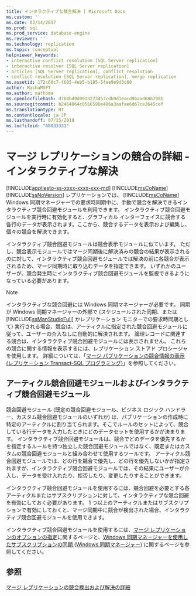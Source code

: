 ```yaml
---
title: インタラクティブな競合解決 | Microsoft Docs
ms.custom: ''
ms.date: 03/14/2017
ms.prod: sql
ms.prod_service: database-engine
ms.reviewer: ''
ms.technology: replication
ms.topic: conceptual
helpviewer_keywords:
- interactive conflict resolution [SQL Server replication]
- interactive resolver [SQL Server replication]
- articles [SQL Server replication], conflict resolution
- conflict resolution [SQL Server replication], merge replication
ms.assetid: 172c60c7-f605-4eb5-b185-54ae9e9d3c60
author: MashaMSFT
ms.author: mathoma
ms.openlocfilehash: d7b8bd9d0913273457cdb9d1eacd9baad686798b
ms.sourcegitcommit: b2464064c0566590e486a3aafae6d67ce2645cef
ms.translationtype: HT
ms.contentlocale: ja-JP
ms.lasthandoff: 07/15/2019
ms.locfileid: "68033331"
---
```

# <a name="advanced-merge-replication-conflict---interactive-resolution"></a>マージ レプリケーションの競合の詳細 - インタラクティブな解決
[!INCLUDE[appliesto-ss-xxxx-xxxx-xxx-md](../../../includes/appliesto-ss-xxxx-xxxx-xxx-md.md)]
  [!INCLUDE[msCoName](../../../includes/msconame-md.md)] [!INCLUDE[ssNoVersion](../../../includes/ssnoversion-md.md)] レプリケーションでは、 [!INCLUDE[msCoName](../../../includes/msconame-md.md)] Windows 同期マネージャーでの要求時同期中に、手動で競合を解決できるインタラクティブ競合回避モジュールを利用できます。 インタラクティブ競合回避モジュールを実行時に有効化すると、グラフィカル インターフェイスに競合する各行のデータが表示されます。ここから、競合するデータを表示および編集し、個々の競合を解決できます。  
  
 インタラクティブ競合回避モジュールは競合表示モジュールに似ています。 ただし、競合表示モジュールではマージ同期後に解決済みの競合の結果が表示されるのに対して、インタラクティブ競合回避モジュールでは解決の前に各競合が表示されるため、マージ同期時に取り込むデータを指定できます。 いずれかのユーザーが、競合発生時にインタラクティブ競合回避モジュールを監視できるようになっている必要があります。  
  
> [!NOTE]  
>  インタラクティブな競合回避には Windows 同期マネージャーが必要です。 同期が Windows 同期マネージャーの外部で (スケジュールされた同期、または [!INCLUDE[ssManStudioFull](../../../includes/ssmanstudiofull-md.md)] かレプリケーション モニターでの要求時同期として) 実行される場合、競合は、アーティクルに指定された競合回避モジュールに従って、ユーザーの介入なしに自動的に解決されます。 論理レコードに関連する競合は、インタラクティブ競合回避モジュールには表示されません。 これらの競合に関する情報を表示するには、レプリケーション ストアド プロシージャを使用します。 詳細については、「[マージ パブリケーションの競合情報の表示 (レプリケーション Transact-SQL プログラミング)](../../../relational-databases/replication/view-conflict-information-for-merge-publications.md)」を参照してください。  
  
## <a name="article-resolvers-and-the-interactive-resolver"></a>アーティクル競合回避モジュールおよびインタラクティブ競合回避モジュール  
 競合回避モジュール (既定の競合回避モジュール、ビジネス ロジック ハンドラー、カスタム競合回避モジュールのいずれか) は、パブリケーションの作成時に特定のアーティクルに割り当てられます。そこでルールのセットによって、競合している行データを入力したときにどのデータセットを使用するかが決まります。 インタラクティブ競合回避モジュールは、競合でどのデータを優先するかを指定するルールを持つ独立した競合回避モジュールではなく、既定またはカスタムの競合回避モジュールと組み合わせて使用するツールです。 アーティクル競合回避モジュールでは、どの行を競合で優先し、どの行を優先しないかが指定されますが、インタラクティブ競合回避モジュールでは、その結果にユーザーが介入し、データを受け入れたり、拒否したり、変更したりすることができます。  
  
 インタラクティブ競合回避モジュールを使用するには、競合回避を必要とする各アーティクルまたはサブスクリプションに対して、インタラクティブな競合回避を有効にしておく必要があります。 1 つ以上のアーティクルまたはサブスクリプションで有効にしておくと、マージ同期中に競合が検出された場合、インタラクティブ競合回避モジュールを使用できます。  
  
 インタラクティブ競合回避モジュールを使用するには、[マージ レプリケーションのオプションの指定](../../../relational-databases/replication/merge/specify-merge-replication-properties.md)に関するページと、[Windows 同期マネージャーを使用したサブスクリプションの同期 (Windows 同期マネージャー)](../../../relational-databases/replication/synchronize-a-subscription-using-windows-synchronization-manager.md) に関するページを参照してください。  
  
## <a name="see-also"></a>参照  
 [マージ レプリケーションの競合検出および解決の詳細](../../../relational-databases/replication/merge/advanced-merge-replication-conflict-detection-and-resolution.md)  
  
  
